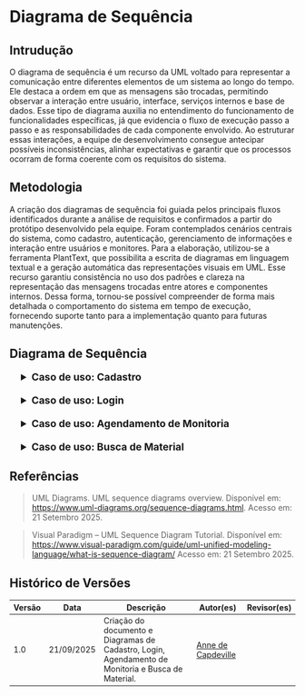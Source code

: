 # Diagrama de Sequência

## Intrudução

O diagrama de sequência é um recurso da UML voltado para representar a comunicação entre diferentes elementos de um sistema ao longo do tempo. Ele destaca a ordem em que as mensagens são trocadas, permitindo observar a interação entre usuário, interface, serviços internos e base de dados. Esse tipo de diagrama auxilia no entendimento do funcionamento de funcionalidades específicas, já que evidencia o fluxo de execução passo a passo e as responsabilidades de cada componente envolvido. Ao estruturar essas interações, a equipe de desenvolvimento consegue antecipar possíveis inconsistências, alinhar expectativas e garantir que os processos ocorram de forma coerente com os requisitos do sistema.

## Metodologia

A criação dos diagramas de sequência foi guiada pelos principais fluxos identificados durante a análise de requisitos e confirmados a partir do protótipo desenvolvido pela equipe. Foram contemplados cenários centrais do sistema, como cadastro, autenticação, gerenciamento de informações e interação entre usuários e monitores. Para a elaboração, utilizou-se a ferramenta PlantText, que possibilita a escrita de diagramas em linguagem textual e a geração automática das representações visuais em UML. Esse recurso garantiu consistência no uso dos padrões e clareza na representação das mensagens trocadas entre atores e componentes internos. Dessa forma, tornou-se possível compreender de forma mais detalhada o comportamento do sistema em tempo de execução, fornecendo suporte tanto para a implementação quanto para futuras manutenções.

## Diagrama de Sequência

<div style="margin-left: 20px;">
<details style="margin-bottom: 20px;">
  <summary style="font-size: 1.1rem;"><strong>Caso de uso: Cadastro</strong></summary>
  <font size="2"><p style="text-align: center"><b>Figura 1:</b> Diagrama de Sequência - Cadastro</p></font>
  <div style="text-align: center">

![Diagrama de Sequência- Cadastro](../imagens/DiagramaSequenciaCadastro.png)

  </div>
  <font size="2"><p style="text-align: center"><b>Autor:</b> Anne de Capdeville, 2025.</p></font>
</details>
</div>
<div style="margin-left: 20px;">
<details style="margin-bottom: 20px;">
  <summary style="font-size: 1.1rem;"><strong>Caso de uso: Login</strong></summary>
  <font size="2"><p style="text-align: center"><b>Figura 1:</b> Diagrama de Sequência - Login</p></font>
  <div style="text-align: center">

![Diagrama de Sequência- Login](../imagens/DiagramaSequenciaLogin.png)

  </div>
  <font size="2"><p style="text-align: center"><b>Autor:</b> Anne de Capdeville, 2025.</p></font>
</details>
</div>

<div style="margin-left: 20px;">
<details style="margin-bottom: 20px;">
  <summary style="font-size: 1.1rem;"><strong>Caso de uso: Agendamento de Monitoria</strong></summary>
  <font size="2"><p style="text-align: center"><b>Figura 1:</b> Diagrama de Sequência - Agendamento de Monitoria</p></font>
  <div style="text-align: center">

![Diagrama de Sequência- Agendamento de Monitoria](../imagens/DiagramaSequenciaAgendaMonitoria.png)

  </div>
  <font size="2"><p style="text-align: center"><b>Autor:</b> Anne de Capdeville, 2025.</p></font>
</details>
</div>

<div style="margin-left: 20px;">
<details style="margin-bottom: 20px;">
  <summary style="font-size: 1.1rem;"><strong>Caso de uso: Busca de Material</strong></summary>
  <font size="2"><p style="text-align: center"><b>Figura 1:</b> Diagrama de Sequência - Busca de Material</p></font>
  <div style="text-align: center">

![Diagrama de Sequência- Busca de Material](../imagens/DiagramaSequenciaBuscaMaterial.png)

  </div>
  <font size="2"><p style="text-align: center"><b>Autor:</b> Anne de Capdeville, 2025.</p></font>
</details>
</div>

## Referências

> UML Diagrams. UML sequence diagrams overview. Disponível em: https://www.uml-diagrams.org/sequence-diagrams.html. Acesso em: 21 Setembro 2025.

> Visual Paradigm – UML Sequence Diagram Tutorial. Disponível em: https://www.visual-paradigm.com/guide/uml-unified-modeling-language/what-is-sequence-diagram/ Acesso em: 21 Setembro 2025.


## Histórico de Versões

| Versão | Data       | Descrição                                                                                                                           | Autor(es)                                      | Revisor(es)       |
| ------ | ---------- | ----------------------------------------------------------------------------------------------------------------------------------- | ---------------------------------------------- | ----------------- |
| 1.0    | 21/09/2025 | Criação do documento e Diagramas de Cadastro, Login, Agendamento de Monitoria e Busca de Material.                                  | [Anne de Capdeville](https://github.com/nanecapde)  | |
